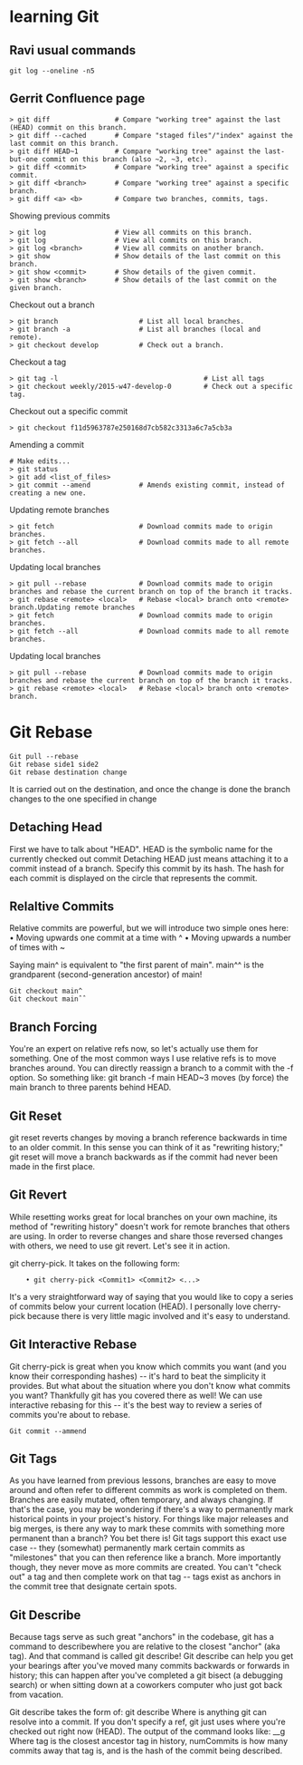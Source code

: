 # learning Git
## Ravi usual commands 
```
git log --oneline -n5
```
## Gerrit Confluence page
```
> git diff                # Compare "working tree" against the last (HEAD) commit on this branch.
> git diff --cached       # Compare "staged files"/"index" against the last commit on this branch.
> git diff HEAD~1         # Compare "working tree" against the last-but-one commit on this branch (also ~2, ~3, etc).
> git diff <commit>       # Compare "working tree" against a specific commit.
> git diff <branch>       # Compare "working tree" against a specific branch.
> git diff <a> <b>        # Compare two branches, commits, tags.
```
Showing previous commits
```
> git log                 # View all commits on this branch.
> git log                 # View all commits on this branch.
> git log <branch>        # View all commits on another branch.
> git show                # Show details of the last commit on this branch.
> git show <commit>       # Show details of the given commit.
> git show <branch>       # Show details of the last commit on the given branch. 
```
Checkout out a branch
```
> git branch                    # List all local branches.
> git branch -a                 # List all branches (local and remote).
> git checkout develop          # Check out a branch.
```
Checkout a tag
```
> git tag -l                                    # List all tags
> git checkout weekly/2015-w47-develop-0        # Check out a specific tag.
```
Checkout out a specific commit
```
> git checkout f11d5963787e250168d7cb582c3313a6c7a5cb3a
```
Amending a commit
```
# Make edits...
> git status
> git add <list_of_files>
> git commit --amend            # Amends existing commit, instead of creating a new one.
```
Updating remote branches
```
> git fetch                     # Download commits made to origin branches.
> git fetch --all               # Download commits made to all remote branches.
```
Updating local branches
```
> git pull --rebase             # Download commits made to origin branches and rebase the current branch on top of the branch it tracks.
> git rebase <remote> <local>   # Rebase <local> branch onto <remote> branch.Updating remote branches
> git fetch                     # Download commits made to origin branches.
> git fetch --all               # Download commits made to all remote branches.
```
Updating local branches
```
> git pull --rebase             # Download commits made to origin branches and rebase the current branch on top of the branch it tracks.
> git rebase <remote> <local>   # Rebase <local> branch onto <remote> branch.
```
# Git Rebase
```
Git pull --rebase
Git rebase side1 side2 
Git rebase destination change
```

It is carried out on the destination, and once the change is done the branch changes to the one specified in change
## Detaching Head
First we have to talk about "HEAD". HEAD is the symbolic name for the currently checked out commit 
Detaching HEAD just means attaching it to a commit instead of a branch.
Specify this commit by its hash. The hash for each commit is displayed on the circle that represents the commit.
## Relaltive Commits
Relative commits are powerful, but we will introduce two simple ones here:
	• Moving upwards one commit at a time with ^
	• Moving upwards a number of times with ~<num>

Saying main^ is equivalent to "the first parent of main".
main^^ is the grandparent (second-generation ancestor) of main!

```
Git checkout main^
Git checkout mainˆˆ
```

## Branch Forcing 
You're an expert on relative refs now, so let's actually use them for something.
One of the most common ways I use relative refs is to move branches around. You can directly reassign a branch to a commit with the -f option. So something like:
git branch -f main HEAD~3
moves (by force) the main branch to three parents behind HEAD.


## Git Reset
git reset reverts changes by moving a branch reference backwards in time to an older commit. In this sense you can think of it as "rewriting history;" git reset will move a branch backwards as if the commit had never been made in the first place.

## Git Revert
While resetting works great for local branches on your own machine, its method of "rewriting history" doesn't work for remote branches that others are using.
In order to reverse changes and share those reversed changes with others, we need to use git revert. Let's see it in action.

git cherry-pick. It takes on the following form:
```
	• git cherry-pick <Commit1> <Commit2> <...>

```
It's a very straightforward way of saying that you would like to copy a series of commits below your current location (HEAD). I personally love cherry-pick because there is very little magic involved and it's easy to understand.


## Git Interactive Rebase
Git cherry-pick is great when you know which commits you want (and you know their corresponding hashes) -- it's hard to beat the simplicity it provides.
But what about the situation where you don't know what commits you want? Thankfully git has you covered there as well! We can use interactive rebasing for this -- it's the best way to review a series of commits you're about to rebase.
```
Git commit --ammend
```

## Git Tags
As you have learned from previous lessons, branches are easy to move around and often refer to different commits as work is completed on them. Branches are easily mutated, often temporary, and always changing.
If that's the case, you may be wondering if there's a way to permanently mark historical points in your project's history. For things like major releases and big merges, is there any way to mark these commits with something more permanent than a branch?
You bet there is! Git tags support this exact use case -- they (somewhat) permanently mark certain commits as "milestones" that you can then reference like a branch.
More importantly though, they never move as more commits are created. You can't "check out" a tag and then complete work on that tag -- tags exist as anchors in the commit tree that designate certain spots.

## Git Describe
Because tags serve as such great "anchors" in the codebase, git has a command to describewhere you are relative to the closest "anchor" (aka tag). And that command is called git describe!
Git describe can help you get your bearings after you've moved many commits backwards or forwards in history; this can happen after you've completed a git bisect (a debugging search) or when sitting down at a coworkers computer who just got back from vacation.

Git describe takes the form of:
git describe <ref>
Where <ref> is anything git can resolve into a commit. If you don't specify a ref, git just uses where you're checked out right now (HEAD).
The output of the command looks like:
<tag>_<numCommits>_g<hash>
Where tag is the closest ancestor tag in history, numCommits is how many commits away that tag is, and <hash> is the hash of the commit being described.


